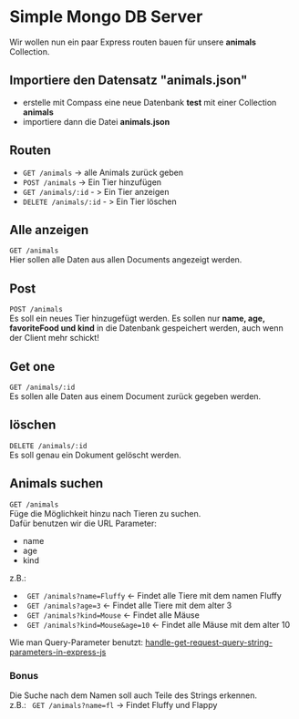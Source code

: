 # Simple Mongo DB Server
Wir wollen nun ein paar Express routen bauen für unsere **animals** Collection.

## Importiere den Datensatz "animals.json"
* erstelle mit Compass eine neue Datenbank **test** mit einer Collection **animals**
* importiere dann die Datei **animals.json**

## Routen
* `GET /animals` -> alle Animals zurück geben
* `POST /animals` -> Ein Tier hinzufügen
* `GET /animals/:id` - > Ein Tier anzeigen
* `DELETE /animals/:id` - > Ein Tier löschen

## Alle anzeigen
`GET /animals`  
Hier sollen alle Daten aus allen Documents angezeigt werden.

## Post
`POST /animals`  
Es soll ein neues Tier hinzugefügt werden.
Es sollen nur **name, age, favoriteFood und kind** in die Datenbank gespeichert werden, auch wenn der Client mehr schickt!

## Get one
`GET /animals/:id`  
Es sollen alle Daten aus einem Document zurück gegeben werden.

## löschen
`DELETE /animals/:id`  
Es soll genau ein Dokument gelöscht werden.

## Animals suchen
`GET /animals`  
Füge die Möglichkeit hinzu nach Tieren zu suchen.  
Dafür benutzen wir die URL Parameter:
- name
- age
- kind

z.B.:
- ` GET /animals?name=Fluffy` <- Findet alle Tiere mit dem namen Fluffy
- ` GET /animals?age=3` <- Findet alle Tiere mit dem alter 3
- ` GET /animals?kind=Mouse` <- Findet alle Mäuse
- ` GET /animals?kind=Mouse&age=10` <- Findet alle Mäuse mit dem alter 10

Wie man Query-Parameter benutzt: [handle-get-request-query-string-parameters-in-express-js](https://coderrocketfuel.com/article/handle-get-request-query-string-parameters-in-express-js)


### Bonus
Die Suche nach dem Namen soll auch Teile des Strings  erkennen.  
z.B.:
` GET /animals?name=fl` -> Findet Fluffy und Flappy